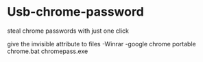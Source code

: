 # Usb-chrome-password
steal chrome passwords with just one click


give the invisible attribute to files
-Winrar
-google chrome portable
chrome.bat
chromepass.exe
